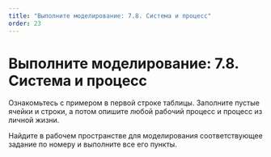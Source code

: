 ```yaml
---
title: "Выполните моделирование: 7.8. Система и процесс"
order: 23
---
```


# Выполните моделирование: 7.8. Система и процесс



Ознакомьтесь с примером в первой строке таблицы. Заполните пустые ячейки и строки, а потом опишите любой рабочий процесс и процесс из личной жизни.

Найдите в рабочем пространстве для моделирования соответствующее задание по номеру и выполните все его пункты.

